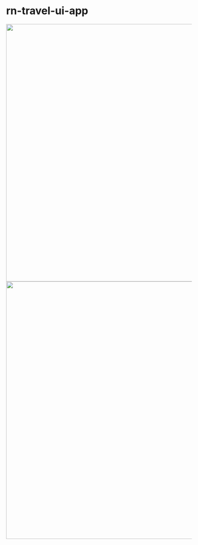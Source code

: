 # rn-travel-ui-app

<div>
<img height="700px" src="https://res.cloudinary.com/tuananh18/image/upload/v1631774240/hvtn5uwg2lbvv2ow6dbg.png" >
<img height="700px" src="https://res.cloudinary.com/tuananh18/image/upload/v1631774331/o2k2l6ymzeldrvl1wti7.png" >
</div>
